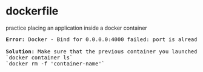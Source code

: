 # dockerfile

practice placing an application inside a docker container

<pre>
<b>Error:</b> Docker - Bind for 0.0.0.0:4000 failed: port is already allocated <br>
<b>Solution:</b> Make sure that the previous container you launched is killed, before launching a new one that uses the same port.
`docker container ls`
`docker rm -f 'container-name'`
</pre>
